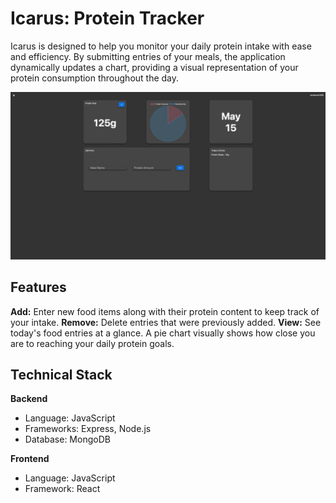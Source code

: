 # Icarus: Protein Tracker

Icarus is designed to help you monitor your daily protein intake with ease and efficiency. By submitting entries of your meals, the application dynamically updates a chart, providing a visual representation of your protein consumption throughout the day.

![darkmode screenshot](/Screenshots/darkmode.png)


## Features

**Add:** Enter new food items along with their protein content to keep track of your intake.
**Remove:** Delete entries that were previously added.
**View:** See today's food entries at a glance. A pie chart visually shows how close you are to reaching your daily protein goals.

## Technical Stack
**Backend**
- Language: JavaScript
- Frameworks: Express, Node.js
- Database: MongoDB

**Frontend**
- Language: JavaScript
- Framework: React
